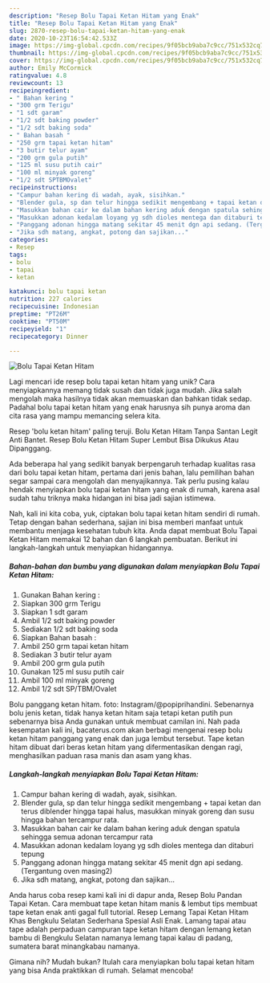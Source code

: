 ```yaml
---
description: "Resep Bolu Tapai Ketan Hitam yang Enak"
title: "Resep Bolu Tapai Ketan Hitam yang Enak"
slug: 2870-resep-bolu-tapai-ketan-hitam-yang-enak
date: 2020-10-23T16:54:42.533Z
image: https://img-global.cpcdn.com/recipes/9f05bcb9aba7c9cc/751x532cq70/bolu-tapai-ketan-hitam-foto-resep-utama.jpg
thumbnail: https://img-global.cpcdn.com/recipes/9f05bcb9aba7c9cc/751x532cq70/bolu-tapai-ketan-hitam-foto-resep-utama.jpg
cover: https://img-global.cpcdn.com/recipes/9f05bcb9aba7c9cc/751x532cq70/bolu-tapai-ketan-hitam-foto-resep-utama.jpg
author: Emily McCormick
ratingvalue: 4.8
reviewcount: 13
recipeingredient:
- " Bahan kering "
- "300 grm Terigu"
- "1 sdt garam"
- "1/2 sdt baking powder"
- "1/2 sdt baking soda"
- " Bahan basah "
- "250 grm tapai ketan hitam"
- "3 butir telur ayam"
- "200 grm gula putih"
- "125 ml susu putih cair"
- "100 ml minyak goreng"
- "1/2 sdt SPTBMOvalet"
recipeinstructions:
- "Campur bahan kering di wadah, ayak, sisihkan."
- "Blender gula, sp dan telur hingga sedikit mengembang + tapai ketan dan terus diblender hingga tapai halus, masukkan minyak goreng dan susu hingga bahan tercampur rata."
- "Masukkan bahan cair ke dalam bahan kering aduk dengan spatula sehingga semua adonan tercampur rata"
- "Masukkan adonan kedalam loyang yg sdh dioles mentega dan ditaburi tepung"
- "Panggang adonan hingga matang sekitar 45 menit dgn api sedang. (Tergantung oven masing2)"
- "Jika sdh matang, angkat, potong dan sajikan..."
categories:
- Resep
tags:
- bolu
- tapai
- ketan

katakunci: bolu tapai ketan 
nutrition: 227 calories
recipecuisine: Indonesian
preptime: "PT26M"
cooktime: "PT50M"
recipeyield: "1"
recipecategory: Dinner

---
```



![Bolu Tapai Ketan Hitam](https://img-global.cpcdn.com/recipes/9f05bcb9aba7c9cc/751x532cq70/bolu-tapai-ketan-hitam-foto-resep-utama.jpg)

Lagi mencari ide resep bolu tapai ketan hitam yang unik? Cara menyiapkannya memang tidak susah dan tidak juga mudah. Jika salah mengolah maka hasilnya tidak akan memuaskan dan bahkan tidak sedap. Padahal bolu tapai ketan hitam yang enak harusnya sih punya aroma dan cita rasa yang mampu memancing selera kita.

Resep &#39;bolu ketan hitam&#39; paling teruji. Bolu Ketan Hitam Tanpa Santan Legit Anti Bantet. Resep Bolu Ketan Hitam Super Lembut Bisa Dikukus Atau Dipanggang.

Ada beberapa hal yang sedikit banyak berpengaruh terhadap kualitas rasa dari bolu tapai ketan hitam, pertama dari jenis bahan, lalu pemilihan bahan segar sampai cara mengolah dan menyajikannya. Tak perlu pusing kalau hendak menyiapkan bolu tapai ketan hitam yang enak di rumah, karena asal sudah tahu triknya maka hidangan ini bisa jadi sajian istimewa.


Nah, kali ini kita coba, yuk, ciptakan bolu tapai ketan hitam sendiri di rumah. Tetap dengan bahan sederhana, sajian ini bisa memberi manfaat untuk membantu menjaga kesehatan tubuh kita. Anda dapat membuat Bolu Tapai Ketan Hitam memakai 12 bahan dan 6 langkah pembuatan. Berikut ini langkah-langkah untuk menyiapkan hidangannya.

<!--inarticleads1-->

##### Bahan-bahan dan bumbu yang digunakan dalam menyiapkan Bolu Tapai Ketan Hitam:

1. Gunakan  Bahan kering :
1. Siapkan 300 grm Terigu
1. Siapkan 1 sdt garam
1. Ambil 1/2 sdt baking powder
1. Sediakan 1/2 sdt baking soda
1. Siapkan  Bahan basah :
1. Ambil 250 grm tapai ketan hitam
1. Sediakan 3 butir telur ayam
1. Ambil 200 grm gula putih
1. Gunakan 125 ml susu putih cair
1. Ambil 100 ml minyak goreng
1. Ambil 1/2 sdt SP/TBM/Ovalet


Bolu panggang ketan hitam. foto: Instagram/@popiprihandini. Sebenarnya bolu jenis ketan, tidak hanya ketan hitam saja tetapi ketan putih pun sebenarnya bisa Anda gunakan untuk membuat camilan ini. Nah pada kesempatan kali ini, bacaterus.com akan berbagi mengenai resep bolu ketan hitam panggang yang enak dan juga lembut tersebut. Tape ketan hitam dibuat dari beras ketan hitam yang difermentasikan dengan ragi, menghasilkan paduan rasa manis dan asam yang khas. 

<!--inarticleads2-->

##### Langkah-langkah menyiapkan Bolu Tapai Ketan Hitam:

1. Campur bahan kering di wadah, ayak, sisihkan.
1. Blender gula, sp dan telur hingga sedikit mengembang + tapai ketan dan terus diblender hingga tapai halus, masukkan minyak goreng dan susu hingga bahan tercampur rata.
1. Masukkan bahan cair ke dalam bahan kering aduk dengan spatula sehingga semua adonan tercampur rata
1. Masukkan adonan kedalam loyang yg sdh dioles mentega dan ditaburi tepung
1. Panggang adonan hingga matang sekitar 45 menit dgn api sedang. (Tergantung oven masing2)
1. Jika sdh matang, angkat, potong dan sajikan...


Anda harus coba resep kami kali ini di dapur anda, Resep Bolu Pandan Tapai Ketan. Cara membuat tape ketan hitam manis &amp; lembut tips membuat tape ketan enak anti gagal full tutorial. Resep Lemang Tapai Ketan Hitam Khas Bengkulu Selatan Sederhana Spesial Asli Enak. Lamang tapai atau tape adalah perpaduan campuran tape ketan hitam dengan lemang ketan bambu di Bengkulu Selatan namanya lemang tapai kalau di padang, sumatera barat minangkabau namanya. 

Gimana nih? Mudah bukan? Itulah cara menyiapkan bolu tapai ketan hitam yang bisa Anda praktikkan di rumah. Selamat mencoba!
